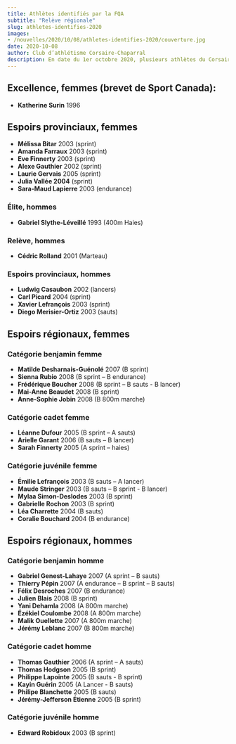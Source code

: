 ```yaml
---
title: Athlètes identifiés par la FQA
subtitle: "Relève régionale"
slug: athletes-identifies-2020
images:
- /nouvelles/2020/10/08/athletes-identifies-2020/couverture.jpg
date: 2020-10-08
author: Club d’athlétisme Corsaire-Chaparral
description: En date du 1er octobre 2020, plusieurs athlètes du Corsaire-Chaparral ont été identifiés par la Fédération québécoise d’athlétisme à divers niveaux de performance.
---
```


## Excellence, femmes (brevet de Sport Canada):

- **Katherine Surin** 1996 

## Espoirs provinciaux, femmes

- **Mélissa Bitar** 2003 (sprint)
- **Amanda Farraux** 2003 (sprint)
- **Eve Finnerty** 2003 (sprint)
- **Alexe Gauthier** 2002 (sprint)
- **Laurie Gervais** 2005 (sprint)
- **Julia Vallée 2004** (sprint)
- **Sara-Maud Lapierre** 2003 (endurance)

### Élite, hommes

- **Gabriel Slythe-Léveillé** 1993 (400m Haies)

### Relève, hommes

- **Cédric Rolland** 2001 (Marteau)

### Espoirs provinciaux, hommes
- **Ludwig Casaubon** 2002 (lancers)
- **Carl Picard** 2004 (sprint)
- **Xavier Lefrançois** 2003 (sprint)
- **Diego Merisier-Ortiz** 2003 (sauts)

## Espoirs régionaux, femmes

### Catégorie benjamin femme

- **Matilde Desharnais-Guénolé** 2007 (B sprint)
- **Sienna Rubio** 2008 (B sprint – B endurance)
- **Frédérique Boucher** 2008 (B sprint – B sauts - B lancer)
- **Mai-Anne Beaudet** 2008 (B sprint)
- **Anne-Sophie Jobin** 2008 (B 800m marche)
 
### Catégorie cadet femme 
 
- **Léanne Dufour** 2005 (B sprint – A sauts)
- **Arielle Garant** 2006 (B sauts – B lancer)
- **Sarah Finnerty** 2005 (A sprint – haies)

### Catégorie juvénile femme

- **Émilie Lefrançois** 2003 (B sauts – A lancer)
- **Maude Stringer** 2003 (B sauts – B sprint - B lancer)
- **Mylaa Simon-Deslodes** 2003 (B sprint)
- **Gabrielle Rochon** 2003 (B sprint)
- **Léa Charrette** 2004 (B sauts)
- **Coralie Bouchard** 2004 (B endurance)

## Espoirs régionaux, hommes

### Catégorie benjamin homme 

- **Gabriel Genest-Lahaye** 2007 (A sprint – B sauts) 
- **Thierry Pépin** 2007 (A endurance – B sprint – B sauts) 
- **Félix Desroches** 2007 (B endurance)
- **Julien Blais** 2008 (B sprint)
- **Yani Dehamla** 2008 (A 800m marche)
- **Ézékiel Coulombe** 2008 (A 800m marche) 
- **Malik Ouellette** 2007 (A 800m marche)
- **Jérémy Leblanc** 2007 (B 800m marche)

### Catégorie cadet homme 

- **Thomas Gauthier** 2006 (A sprint – A sauts)
- **Thomas Hodgson** 2005 (B sprint)
- **Philippe Lapointe** 2005 (B sauts - B sprint)
- **Kayin Guérin** 2005 (A Lancer - B sauts)
- **Philipe Blanchette** 2005 (B sauts)
- **Jérémy-Jefferson Étienne** 2005 (B sprint)

### Catégorie juvénile homme

- **Edward Robidoux** 2003 (B sprint)
